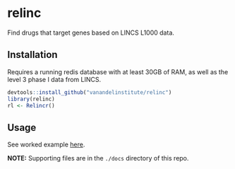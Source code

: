 # relinc

Find drugs that target genes based on LINCS L1000 data.

## Installation

Requires a running redis database with at least 30GB of RAM, as well as 
the level 3 phase I data from LINCS.

``` r
devtools::install_github("vanandelinstitute/relinc")
library(relinc)
rl <- Relincr()
```

## Usage

See worked example [here](https://vanandelinstitute.github.io/relinc/guided-analysis.html). 


**NOTE:** Supporting files are in the `./docs` directory of this repo.
